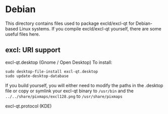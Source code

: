 
Debian
====================
This directory contains files used to package excld/excl-qt
for Debian-based Linux systems. If you compile excld/excl-qt yourself, there are some useful files here.

## excl: URI support ##


excl-qt.desktop  (Gnome / Open Desktop)
To install:

	sudo desktop-file-install excl-qt.desktop
	sudo update-desktop-database

If you build yourself, you will either need to modify the paths in
the .desktop file or copy or symlink your excl-qt binary to `/usr/bin`
and the `../../share/pixmaps/excl128.png` to `/usr/share/pixmaps`

excl-qt.protocol (KDE)

